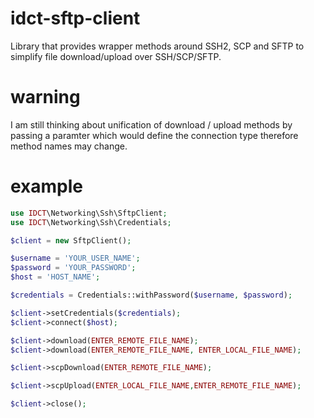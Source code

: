 idct-sftp-client
==================

Library that provides wrapper methods around SSH2, SCP and SFTP to simplify file download/upload over SSH/SCP/SFTP.

warning
=======
I am still thinking about unification of download / upload methods by passing a paramter which would define the connection type therefore method names may change.

example
=======

````php
use IDCT\Networking\Ssh\SftpClient;
use IDCT\Networking\Ssh\Credentials;

$client = new SftpClient();

$username = 'YOUR_USER_NAME';
$password = 'YOUR_PASSWORD';
$host = 'HOST_NAME';

$credentials = Credentials::withPassword($username, $password);

$client->setCredentials($credentials);
$client->connect($host);

$client->download(ENTER_REMOTE_FILE_NAME);
$client->download(ENTER_REMOTE_FILE_NAME, ENTER_LOCAL_FILE_NAME);

$client->scpDownload(ENTER_REMOTE_FILE_NAME);

$client->scpUpload(ENTER_LOCAL_FILE_NAME,ENTER_REMOTE_FILE_NAME);

$client->close();
````
